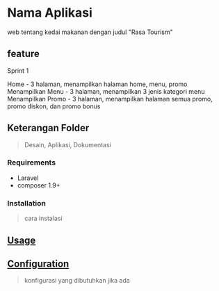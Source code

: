 # Nama Aplikasi

web tentang kedai makanan dengan judul "Rasa Tourism"

## feature

Sprint 1

Home - 3 halaman, menampilkan halaman home, menu, promo
Menampilkan Menu - 3 halaman, menampilkan 3 jenis kategori menu
Menampilkan Promo - 3 halaman, menampilkan halaman semua promo, promo diskon, dan promo bonus

## Keterangan Folder

> Desain, Aplikasi, Dokumentasi

### Requirements

- Laravel
- composer 1.9+

### Installation

> cara instalasi

## [Usage](#usage)

>

## [Configuration](#configuration)

> konfigurasi yang dibutuhkan jika ada
